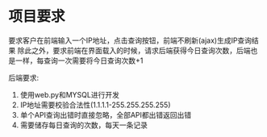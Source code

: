 # 项目要求 #
要求客户在前端输入一个IP地址，点击查询按钮，前端不刷新(ajax)生成IP查询结果
除此之外，要求前端在界面载入的时候，请求后端获得今日查询次数，后端也是一样，每查询一次需要将今日查询次数+1

后端要求:
1. 使用web.py和MYSQL进行开发
2. IP地址需要校验合法性(1.1.1.1-255.255.255.255)
3. 单个API查询出错时直接忽略，全部API都出错返回出错
4. 需要储存每日查询的次数，每天一条记录
